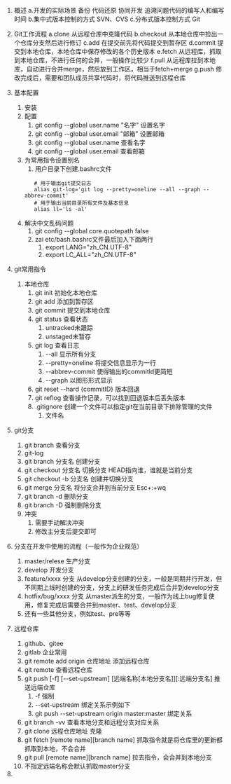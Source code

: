 1. 概述
    a.开发的实际场景
        备份 代码还原 协同开发 追溯问题代码的编写人和编写时间
    b.集中式版本控制的方式
        SVN、CVS
    c.分布式版本控制方式
        Git
2. Git工作流程
    a.clone 从远程仓库中克隆代码
    b.checkout 从本地仓库中捡出一个仓库分支然后进行修订
    c.add 在提交前先将代码提交到暂存区
    d.commit 提交到本地仓库，本地仓库中保存修改的各个历史版本
    e.fetch 从远程库，抓取到本地仓库，不进行任何的合并，一般操作比较少
    f.pull 从远程库拉到本地库，自动进行合并merge，然后放到工作区，相当于fetch+merge
    g.push 修改完成后，需要和团队成员共享代码时，将代码推送到远程仓库
3. 基本配置
   1. 安装
   2. 配置
      1. git config --global user.name "名字" 设置名字
      2. git config --global user.email "邮箱" 设置邮箱
      3. git config --global user.name 查看名字
      4. git config --global user.email 查看邮箱
   3. 为常用指令设置别名
      1. 用户目录下创建.bashrc文件
      ```
         # 用于输出git提交日志
         alias git-log='git log --pretty=oneline --all --graph --abbrev-commit'
         # 用于输出当前目录所有文件及基本信息
         alias ll='ls -al'
      ```
   4. 解决中文乱码问题
      1. git config --global core.quotepath false
      2. zai etc/bash.bashrc文件最后加入下面两行
         1. export LANG="zh_CN.UTF-8"
         2. export LC_ALL="zh_CN.UTF-8"
4. git常用指令
   1. 本地仓库
      1. git init 初始化本地仓库
      2. git add 添加到暂存区
      3. git commit 提交到本地仓库
      4. git status 查看状态
         1. untracked未跟踪
         2. unstaged未暂存
      5. git log 查看日志
         1. --all 显示所有分支
         2. --pretty=oneline 将提交信息显示为一行
         3. --abbrev-commit 使得输出的commitld更简短
         4. --graph 以图形形式显示
      6. git reset --hard {commitID} 版本回退
      7. git reflog 查看操作记录，可以找到回退版本后丢失版本
      8. .gitignore 创建一个文件可以指定git在当前目录下排除管理的文件
         1. 文件名
5. git分支
   1. git branch 查看分支
   2. git-log
   3. git branch 分支名 创建分支
   4. git checkout 分支名 切换分支
      HEAD指向谁，谁就是当前分支
   5. git checkout -b 分支名 创建并切换分支
   6. git merge 分支名 将分支合并到当前分支 Esc+:+wq
   7. git branch -d 删除分支
   8. git branch -D 强制删除分支
   9. 冲突
      1. 需要手动解决冲突
      2. 修改主分支后提交即可
6. 分支在开发中使用的流程（一般作为企业规范）
   1. master/relese 生产分支
   2. develop 开发分支
   3. feature/xxxx 分支 从develop分支创建的分支，一般是同期并行开发，但不同期上线时创建的分支，分支上的研发任务完成后合并到develop分支
   4. hotfix/bug/xxxx 分支 从master派生的分支，一般作为线上bug修复使用，修复完成后需要合并到master、test、develop分支
   5. 还有一些其他分支，例如test、pre等等
7. 远程仓库
   1. github、gitee
   2. gitlab 企业常用
   3. git remote add origin 仓库地址 添加远程仓库
   4. git remote 查看远程仓库
   5. git push [-f] [--set-upstream] [远端名称[本地分支名]][:远端分支名] 推送远端仓库
      1. -f 强制
      2. --set-upstream 绑定关系示例如下
      3. git push --set-upstream origin master:master 绑定关系
   6. git branch -vv 查看本地分支和远程分支对应关系
   7. git clone 远程仓库地址 克隆
   8. git fetch [remote name][branch name] 抓取指令就是将仓库里的更新都抓取到本地，不会合并
   9. git pull [remote name][branch name] 拉去指令，会合并到本地分支
   10. 不指定远端名称会默认抓取master分支

8.
